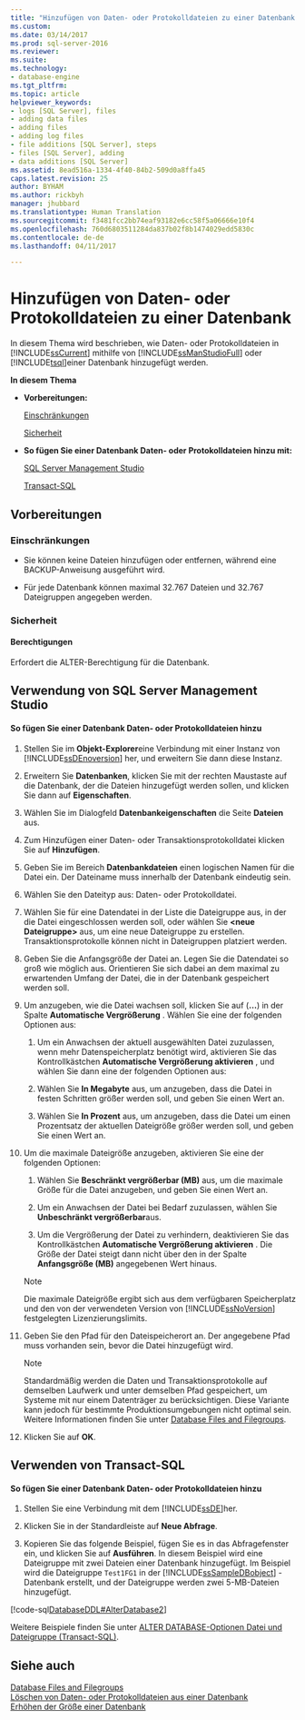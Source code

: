 ```yaml
---
title: "Hinzufügen von Daten- oder Protokolldateien zu einer Datenbank | Microsoft-Dokumentation"
ms.custom: 
ms.date: 03/14/2017
ms.prod: sql-server-2016
ms.reviewer: 
ms.suite: 
ms.technology:
- database-engine
ms.tgt_pltfrm: 
ms.topic: article
helpviewer_keywords:
- logs [SQL Server], files
- adding data files
- adding files
- adding log files
- file additions [SQL Server], steps
- files [SQL Server], adding
- data additions [SQL Server]
ms.assetid: 8ead516a-1334-4f40-84b2-509d0a8ffa45
caps.latest.revision: 25
author: BYHAM
ms.author: rickbyh
manager: jhubbard
ms.translationtype: Human Translation
ms.sourcegitcommit: f3481fcc2bb74eaf93182e6cc58f5a06666e10f4
ms.openlocfilehash: 760d6803511284da837b02f8b1474029edd5830c
ms.contentlocale: de-de
ms.lasthandoff: 04/11/2017

---
```

# <a name="add-data-or-log-files-to-a-database"></a>Hinzufügen von Daten- oder Protokolldateien zu einer Datenbank
  In diesem Thema wird beschrieben, wie Daten- oder Protokolldateien in [!INCLUDE[ssCurrent](../../includes/sscurrent-md.md)] mithilfe von [!INCLUDE[ssManStudioFull](../../includes/ssmanstudiofull-md.md)] oder [!INCLUDE[tsql](../../includes/tsql-md.md)]einer Datenbank hinzugefügt werden.  
  
 **In diesem Thema**  
  
-   **Vorbereitungen:**  
  
     [Einschränkungen](#Restrictions)  
  
     [Sicherheit](#Security)  
  
-   **So fügen Sie einer Datenbank Daten- oder Protokolldateien hinzu mit:**  
  
     [SQL Server Management Studio](#SSMSProcedure)  
  
     [Transact-SQL](#TsqlProcedure)  
  
##  <a name="BeforeYouBegin"></a> Vorbereitungen  
  
###  <a name="Restrictions"></a> Einschränkungen  
  
-   Sie können keine Dateien hinzufügen oder entfernen, während eine BACKUP-Anweisung ausgeführt wird.  
  
-   Für jede Datenbank können maximal 32.767 Dateien und 32.767 Dateigruppen angegeben werden.  
  
###  <a name="Security"></a> Sicherheit  
  
####  <a name="Permissions"></a> Berechtigungen  
 Erfordert die ALTER-Berechtigung für die Datenbank.  
  
##  <a name="SSMSProcedure"></a> Verwendung von SQL Server Management Studio  
  
#### <a name="to-add-data-or-log-files-to-a-database"></a>So fügen Sie einer Datenbank Daten- oder Protokolldateien hinzu  
  
1.  Stellen Sie im **Objekt-Explorer**eine Verbindung mit einer Instanz von [!INCLUDE[ssDEnoversion](../../includes/ssdenoversion-md.md)] her, und erweitern Sie dann diese Instanz.  
  
2.  Erweitern Sie **Datenbanken**, klicken Sie mit der rechten Maustaste auf die Datenbank, der die Dateien hinzugefügt werden sollen, und klicken Sie dann auf **Eigenschaften**.  
  
3.  Wählen Sie im Dialogfeld **Datenbankeigenschaften** die Seite **Dateien** aus.  
  
4.  Zum Hinzufügen einer Daten- oder Transaktionsprotokolldatei klicken Sie auf **Hinzufügen**.  
  
5.  Geben Sie im Bereich **Datenbankdateien** einen logischen Namen für die Datei ein. Der Dateiname muss innerhalb der Datenbank eindeutig sein.  
  
6.  Wählen Sie den Dateityp aus: Daten- oder Protokolldatei.  
  
7.  Wählen Sie für eine Datendatei in der Liste die Dateigruppe aus, in der die Datei eingeschlossen werden soll, oder wählen Sie **\<neue Dateigruppe>** aus, um eine neue Dateigruppe zu erstellen. Transaktionsprotokolle können nicht in Dateigruppen platziert werden.  
  
8.  Geben Sie die Anfangsgröße der Datei an. Legen Sie die Datendatei so groß wie möglich aus. Orientieren Sie sich dabei an dem maximal zu erwartenden Umfang der Datei, die in der Datenbank gespeichert werden soll.  
  
9. Um anzugeben, wie die Datei wachsen soll, klicken Sie auf (**…**) in der Spalte **Automatische Vergrößerung** . Wählen Sie eine der folgenden Optionen aus:  
  
    1.  Um ein Anwachsen der aktuell ausgewählten Datei zuzulassen, wenn mehr Datenspeicherplatz benötigt wird, aktivieren Sie das Kontrollkästchen **Automatische Vergrößerung aktivieren** , und wählen Sie dann eine der folgenden Optionen aus:  
  
    2.  Wählen Sie **In Megabyte** aus, um anzugeben, dass die Datei in festen Schritten größer werden soll, und geben Sie einen Wert an.  
  
    3.  Wählen Sie **In Prozent** aus, um anzugeben, dass die Datei um einen Prozentsatz der aktuellen Dateigröße größer werden soll, und geben Sie einen Wert an.  
  
10. Um die maximale Dateigröße anzugeben, aktivieren Sie eine der folgenden Optionen:  
  
    1.  Wählen Sie **Beschränkt vergrößerbar (MB)** aus, um die maximale Größe für die Datei anzugeben, und geben Sie einen Wert an.  
  
    2.  Um ein Anwachsen der Datei bei Bedarf zuzulassen, wählen Sie **Unbeschränkt vergrößerbar**aus.  
  
    3.  Um die Vergrößerung der Datei zu verhindern, deaktivieren Sie das Kontrollkästchen **Automatische Vergrößerung aktivieren** . Die Größe der Datei steigt dann nicht über den in der Spalte **Anfangsgröße (MB)** angegebenen Wert hinaus.  
  
    > [!NOTE]  
    >  Die maximale Dateigröße ergibt sich aus dem verfügbaren Speicherplatz und den von der verwendeten Version von [!INCLUDE[ssNoVersion](../../includes/ssnoversion-md.md)] festgelegten Lizenzierungslimits.  
  
11. Geben Sie den Pfad für den Dateispeicherort an. Der angegebene Pfad muss vorhanden sein, bevor die Datei hinzugefügt wird.  
  
    > [!NOTE]  
    >  Standardmäßig werden die Daten und Transaktionsprotokolle auf demselben Laufwerk und unter demselben Pfad gespeichert, um Systeme mit nur einem Datenträger zu berücksichtigen. Diese Variante kann jedoch für bestimmte Produktionsumgebungen nicht optimal sein. Weitere Informationen finden Sie unter [Database Files and Filegroups](../../relational-databases/databases/database-files-and-filegroups.md).  
  
12. Klicken Sie auf **OK**.  
  
##  <a name="TsqlProcedure"></a> Verwenden von Transact-SQL  
  
#### <a name="to-add-data-or-log-files-to-a-database"></a>So fügen Sie einer Datenbank Daten- oder Protokolldateien hinzu  
  
1.  Stellen Sie eine Verbindung mit dem [!INCLUDE[ssDE](../../includes/ssde-md.md)]her.  
  
2.  Klicken Sie in der Standardleiste auf **Neue Abfrage**.  
  
3.  Kopieren Sie das folgende Beispiel, fügen Sie es in das Abfragefenster ein, und klicken Sie auf **Ausführen**. In diesem Beispiel wird eine Dateigruppe mit zwei Dateien einer Datenbank hinzugefügt. Im Beispiel wird die Dateigruppe `Test1FG1` in der [!INCLUDE[ssSampleDBobject](../../includes/sssampledbobject-md.md)] -Datenbank erstellt, und der Dateigruppe werden zwei 5-MB-Dateien hinzugefügt.  
  
 [!code-sql[DatabaseDDL#AlterDatabase2](../../relational-databases/databases/codesnippet/tsql/add-data-or-log-files-to_1.sql)]  
  
 Weitere Beispiele finden Sie unter [ALTER DATABASE-Optionen Datei und Dateigruppe &#40;Transact-SQL&#41;](../../t-sql/statements/alter-database-transact-sql-file-and-filegroup-options.md).  
  
## <a name="see-also"></a>Siehe auch  
 [Database Files and Filegroups](../../relational-databases/databases/database-files-and-filegroups.md)   
 [Löschen von Daten- oder Protokolldateien aus einer Datenbank](../../relational-databases/databases/delete-data-or-log-files-from-a-database.md)   
 [Erhöhen der Größe einer Datenbank](../../relational-databases/databases/increase-the-size-of-a-database.md)  
  
  
